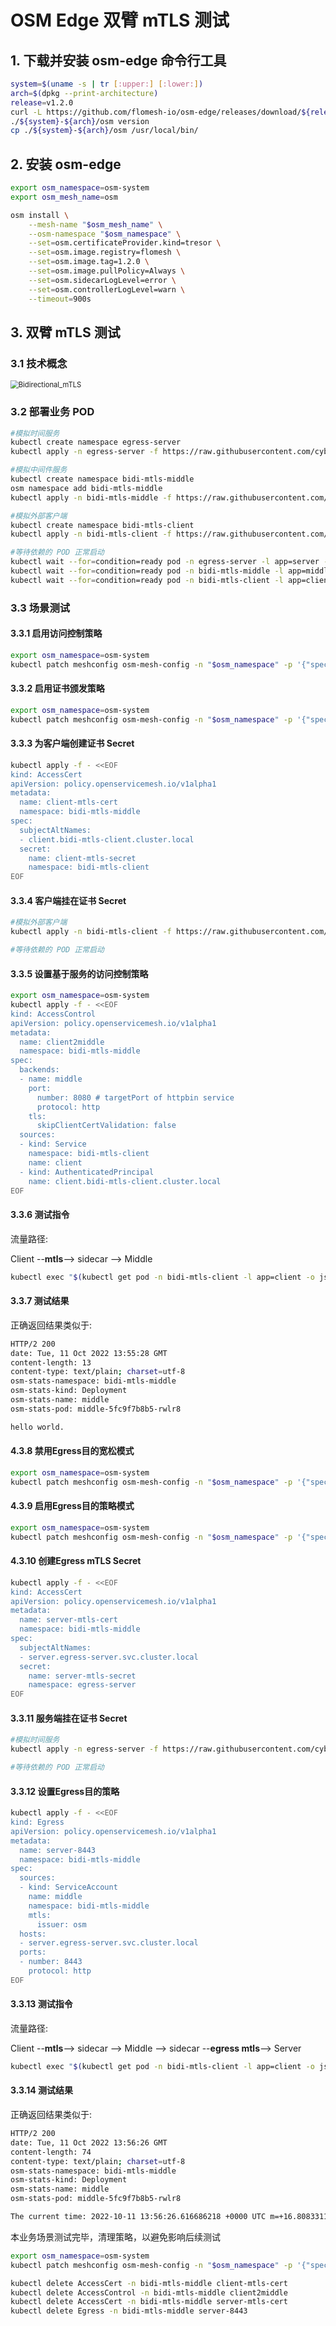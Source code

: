 # OSM Edge 双臂 mTLS 测试

## 1. 下载并安装 osm-edge 命令行工具

```bash
system=$(uname -s | tr [:upper:] [:lower:])
arch=$(dpkg --print-architecture)
release=v1.2.0
curl -L https://github.com/flomesh-io/osm-edge/releases/download/${release}/osm-edge-${release}-${system}-${arch}.tar.gz | tar -vxzf -
./${system}-${arch}/osm version
cp ./${system}-${arch}/osm /usr/local/bin/
```

## 2. 安装 osm-edge

```bash
export osm_namespace=osm-system 
export osm_mesh_name=osm 

osm install \
    --mesh-name "$osm_mesh_name" \
    --osm-namespace "$osm_namespace" \
    --set=osm.certificateProvider.kind=tresor \
    --set=osm.image.registry=flomesh \
    --set=osm.image.tag=1.2.0 \
    --set=osm.image.pullPolicy=Always \
    --set=osm.sidecarLogLevel=error \
    --set=osm.controllerLogLevel=warn \
    --timeout=900s
```

## 3. 双臂 mTLS 测试

### 3.1 技术概念

<img src="https://raw.githubusercontent.com/cybwan/osm-edge-start-demo/osm-edge-v1.2.0/demo/bidirection-mtls-access-control/Bidirectional_mTLS.png" alt="Bidirectional_mTLS" style="zoom:80%;" />

### 3.2 部署业务 POD

```bash
#模拟时间服务
kubectl create namespace egress-server
kubectl apply -n egress-server -f https://raw.githubusercontent.com/cybwan/osm-edge-start-demo/osm-edge-v1.2.0/demo/bidirection-mtls-access-control/server.yaml

#模拟中间件服务
kubectl create namespace bidi-mtls-middle
osm namespace add bidi-mtls-middle
kubectl apply -n bidi-mtls-middle -f https://raw.githubusercontent.com/cybwan/osm-edge-start-demo/osm-edge-v1.2.0/demo/bidirection-mtls-access-control/middle.yaml

#模拟外部客户端
kubectl create namespace bidi-mtls-client
kubectl apply -n bidi-mtls-client -f https://raw.githubusercontent.com/cybwan/osm-edge-start-demo/osm-edge-v1.2.0/demo/bidirection-mtls-access-control/client.yaml

#等待依赖的 POD 正常启动
kubectl wait --for=condition=ready pod -n egress-server -l app=server --timeout=180s
kubectl wait --for=condition=ready pod -n bidi-mtls-middle -l app=middle --timeout=180s
kubectl wait --for=condition=ready pod -n bidi-mtls-client -l app=client --timeout=180s
```

### 3.3 场景测试

#### 3.3.1 启用访问控制策略

```bash
export osm_namespace=osm-system
kubectl patch meshconfig osm-mesh-config -n "$osm_namespace" -p '{"spec":{"featureFlags":{"enableAccessControlPolicy":true}}}'  --type=merge
```

#### 3.3.2 启用证书颁发策略

```bash
export osm_namespace=osm-system
kubectl patch meshconfig osm-mesh-config -n "$osm_namespace" -p '{"spec":{"featureFlags":{"enableAccessCertPolicy":true}}}'  --type=merge
```

#### 3.3.3 为客户端创建证书 Secret

```bash
kubectl apply -f - <<EOF
kind: AccessCert
apiVersion: policy.openservicemesh.io/v1alpha1
metadata:
  name: client-mtls-cert
  namespace: bidi-mtls-middle
spec:
  subjectAltNames:
  - client.bidi-mtls-client.cluster.local
  secret:
    name: client-mtls-secret
    namespace: bidi-mtls-client
EOF
```

#### 3.3.4 客户端挂在证书 Secret

```bash
#模拟外部客户端
kubectl apply -n bidi-mtls-client -f https://raw.githubusercontent.com/cybwan/osm-edge-start-demo/osm-edge-v1.2.0/demo/bidirection-mtls-access-control/client-mtls.yaml

#等待依赖的 POD 正常启动
```

#### 3.3.5 设置基于服务的访问控制策略

```bash
export osm_namespace=osm-system
kubectl apply -f - <<EOF
kind: AccessControl
apiVersion: policy.openservicemesh.io/v1alpha1
metadata:
  name: client2middle
  namespace: bidi-mtls-middle
spec:
  backends:
  - name: middle
    port:
      number: 8080 # targetPort of httpbin service
      protocol: http
    tls:
      skipClientCertValidation: false
  sources:
  - kind: Service
    namespace: bidi-mtls-client
    name: client
  - kind: AuthenticatedPrincipal
    name: client.bidi-mtls-client.cluster.local
EOF
```

#### 3.3.6 测试指令

流量路径: 

Client --**mtls**--> sidecar --> Middle

```bash
kubectl exec "$(kubectl get pod -n bidi-mtls-client -l app=client -o jsonpath='{.items..metadata.name}')" -n bidi-mtls-client -- curl -ksi https://middle.bidi-mtls-middle:8080/hello --cacert /certs/ca.crt --key /certs/tls.key --cert /certs/tls.crt
```

#### 3.3.7 测试结果

正确返回结果类似于:

```bash
HTTP/2 200 
date: Tue, 11 Oct 2022 13:55:28 GMT
content-length: 13
content-type: text/plain; charset=utf-8
osm-stats-namespace: bidi-mtls-middle
osm-stats-kind: Deployment
osm-stats-name: middle
osm-stats-pod: middle-5fc9f7b8b5-rwlr8

hello world.
```

#### 4.3.8 禁用Egress目的宽松模式

```bash
export osm_namespace=osm-system
kubectl patch meshconfig osm-mesh-config -n "$osm_namespace" -p '{"spec":{"traffic":{"enableEgress":false}}}' --type=merge
```

#### 4.3.9 启用Egress目的策略模式

```bash
export osm_namespace=osm-system
kubectl patch meshconfig osm-mesh-config -n "$osm_namespace" -p '{"spec":{"featureFlags":{"enableEgressPolicy":true}}}'  --type=merge
```

#### 4.3.10 创建Egress mTLS Secret

```bash
kubectl apply -f - <<EOF
kind: AccessCert
apiVersion: policy.openservicemesh.io/v1alpha1
metadata:
  name: server-mtls-cert
  namespace: bidi-mtls-middle
spec:
  subjectAltNames:
  - server.egress-server.svc.cluster.local
  secret:
    name: server-mtls-secret
    namespace: egress-server
EOF
```

#### 3.3.11 服务端挂在证书 Secret

```bash
#模拟时间服务
kubectl apply -n egress-server -f https://raw.githubusercontent.com/cybwan/osm-edge-start-demo/osm-edge-v1.2.0/demo/bidirection-mtls-access-control/server-mtls.yaml

#等待依赖的 POD 正常启动
```

#### 3.3.12 设置Egress目的策略

```bash
kubectl apply -f - <<EOF
kind: Egress
apiVersion: policy.openservicemesh.io/v1alpha1
metadata:
  name: server-8443
  namespace: bidi-mtls-middle
spec:
  sources:
  - kind: ServiceAccount
    name: middle
    namespace: bidi-mtls-middle
    mtls:
      issuer: osm
  hosts:
  - server.egress-server.svc.cluster.local
  ports:
  - number: 8443
    protocol: http
EOF
```

#### 3.3.13 测试指令

流量路径: 

Client --**mtls**--> sidecar --> Middle --> sidecar --**egress mtls**--> Server

```bash
kubectl exec "$(kubectl get pod -n bidi-mtls-client -l app=client -o jsonpath='{.items..metadata.name}')" -n bidi-mtls-client -- curl -ksi https://middle.bidi-mtls-middle:8080/time --cacert /certs/ca.crt --key /certs/tls.key --cert /certs/tls.crt
```

#### 3.3.14 测试结果

正确返回结果类似于:

```bash
HTTP/2 200 
date: Tue, 11 Oct 2022 13:56:26 GMT
content-length: 74
content-type: text/plain; charset=utf-8
osm-stats-namespace: bidi-mtls-middle
osm-stats-kind: Deployment
osm-stats-name: middle
osm-stats-pod: middle-5fc9f7b8b5-rwlr8

The current time: 2022-10-11 13:56:26.616686218 +0000 UTC m=+16.808331102
```

本业务场景测试完毕，清理策略，以避免影响后续测试

```bash
export osm_namespace=osm-system
kubectl patch meshconfig osm-mesh-config -n "$osm_namespace" -p '{"spec":{"featureFlags":{"enableAccessCertPolicy":false}}}'  --type=merge

kubectl delete AccessCert -n bidi-mtls-middle client-mtls-cert
kubectl delete AccessControl -n bidi-mtls-middle client2middle
kubectl delete AccessCert -n bidi-mtls-middle server-mtls-cert
kubectl delete Egress -n bidi-mtls-middle server-8443
```

